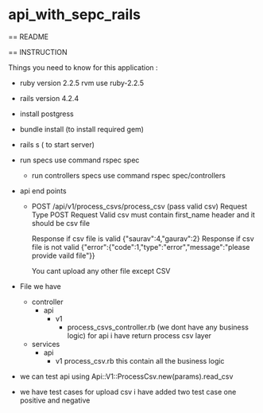 # api_with_sepc_rails
== README

== INSTRUCTION

Things you need to know for this application :

* ruby version 2.2.5
  rvm use ruby-2.2.5

* rails version 4.2.4

* install postgress

* bundle install (to install required gem)

* rails s ( to start server)
* run specs use command
  rspec spec
  * run controllers specs use command
    rspec spec/controllers
* api end points
   * POST /api/v1/process_csvs/process_csv  (pass valid csv)
     Request Type POST
     Request Valid csv must contain first_name header and it should be csv file
     
     Response if csv file is valid
       {"saurav":4,"gaurav":2}
     Response if csv file is not valid
       {"error":{"code":1,"type":"error","message":"please provide vaild file"}}
       
     You cant upload any other file except CSV
     
   
 * File we have 
    - controller
      - api
        - v1
          - process_csvs_controller.rb (we dont have any business logic)
              for api i have return process csv layer
     - services
       - api
         - v1
           process_csv.rb
             this contain all the business logic
 
 * we can test api using 
    Api::V1::ProcessCsv.new(params).read_csv
    
 * we have test cases for upload csv 
   i have added two test case one positive and negative
   

